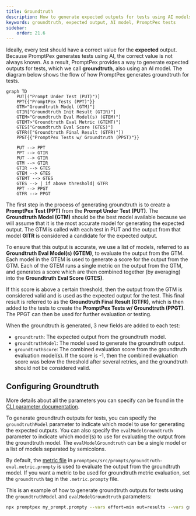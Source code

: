 ```yaml
---
title: Groundtruth
description: How to generate expected outputs for tests using AI models in PromptPex.
keywords: groundtruth, expected output, AI model, PromptPex tests
sidebar:
    order: 21.6
---
```

Ideally, every test should have a correct value for the **expected** output.  Because PromptPex generates tests using AI, the correct value is not always known.  As a result, PromptPex provides a way to generate expected outputs for tests, which we call **groundtruth**, also using an AI model.  The diagram below shows the flow of how PromptPex generates groundtruth for tests.

```mermaid
graph TD
    PUT[("Prompt Under Test (PUT)")]
    PPT{{"PromptPex Tests (PPT)"}}
    GTM>"Groundtruth Model (GTM)"]
    GTIR["Groundtruth Init Result (GTIR)"]
    GTEM>"Groundtruth Eval Model(s) (GTEM)"]
    GTEMT>"Groundtruth Eval Metric (GTEMT)"]
    GTES["Groundtruth Eval Score (GTES)"]
    GTFR(["Groundtruth Final Result (GTFR)"])
    PPGT{{"PromptPex Tests w/ Groundtruth (PPGT)"}}

    PUT --> PPT
    PPT --> GTIR
    PUT --> GTIR
    GTM --> GTIR
    GTIR --> GTES
    GTEM --> GTES
    GTEMT --> GTES
    GTES --> | if above threshold| GTFR
    PPT --> PPGT
    GTFR --> PPGT

```

The first step in the process of generating groundtruth is to create a **PromptPex Test (PPT)** from the **Prompt Under Test (PUT)**.  The **Groundtruth Model (GTM)** should be the best model available because we will assume that it is the most accurate model for generating the expected output. The GTM is called with each test in PUT and the output from that model **GITR** is considered a candidate for the expected output. 

 To ensure that this output is accurate, we use a list of models, referred to as **Groundtruth Eval Model(s) (GTEM)**, to evaluate the output from the GTM.  Each model in the GTEM is used to generate a score for the output from the GTM.  Each of the GTEM runs a single metric on the output from the GTM, and generates a score which are then combined together (by averaging) into the **Groundtruth Eval Score (GTES)**.   
 
 If this score is above a certain threshold, then the output from the GTM is considered valid and is used as the expected output for the test.  This final result is referred to as the **Groundtruth Final Result (GTFR)**, which is then added to the tests to create the **PromptPex Tests w/ Groundtruth (PPGT)**.  The PPGT can then be used for further evaluation or testing.

When the groundtruth is generated, 3 new fields are added to each test:

- `groundtruth`: The expected output from the groundtruth model.
- `groundtruthModel`: The model used to generate the groundtruth output.
- `groundtruthScore`: The combined evaluation score from the groundtruth evaluation model(s). If the score is -1, then the combined evaluation score was below the threshold after several retries, and the groundtruth should not be considered valid.

## Configuring Groundtruth

More details about all the parameters you can specify can be found in the [CLI parameter documentation](/promptpex/cli/parameters).

To generate groundtruth outputs for tests, you can specify the `groundtruthModel` parameter to indicate which model to use for generating the expected outputs.  You can also specify the `evalModelGroundtruth` parameter to indicate which model(s) to use for evaluating the output from the groundtruth model.  The `evalModelGroundtruth` can be a single model or a list of models separated by semicolons.  

By default, the [metric file](https://github.com/microsoft/promptpex/blob/dev/src/prompts/groundtruth-eval.metric.prompty) in `promptpex/src/prompts/groundtruth-eval.metric.prompty` is used to evaluate the output from the groundtruth model.  If you want a metric to be used for groundtruth metric evaluation, set the `groundtruth` tag in the `.metric.prompty` file.

This is an example of how to generate groundtruth outputs for tests using the `groundtruthModel` and `evalModelGroundtruth` parameters:

```sh wrap
npx promptpex my_prompt.prompty --vars effort=min out=results --vars groundtruthModel="azure:gpt-4.1-mini_2025-04-14" --vars evalModelGroundtruth="azure:gpt-4.1-mini_2025-04-14;ollama:llama3.3"
```

